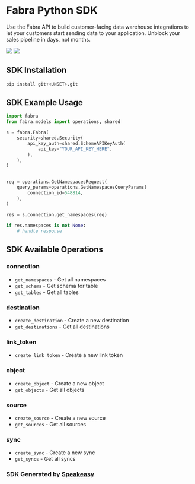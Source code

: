 # Fabra Python SDK

<div align="left">
   <p>Use the Fabra API to build customer-facing data warehouse integrations to let your customers start sending data to your application. Unblock your sales pipeline in days, not months.</p>
   <a href="https://github.com/fabra-io/python-sdk/actions"><img src="https://img.shields.io/github/actions/workflow/status/fabra-io/python-sdk/speakeasy_sdk_generation.yml?style=for-the-badge" /></a>
   <a href="https://www.fabra.io/#Email-Hero"><img src="https://img.shields.io/static/v1?label=Docs&message=Sign Up&color=2ca47c&style=for-the-badge" /></a>
</div>

<!-- Start SDK Installation -->
## SDK Installation

```bash
pip install git+<UNSET>.git
```
<!-- End SDK Installation -->

## SDK Example Usage
<!-- Start SDK Example Usage -->
```python
import fabra
from fabra.models import operations, shared

s = fabra.Fabra(
    security=shared.Security(
        api_key_auth=shared.SchemeAPIKeyAuth(
            api_key="YOUR_API_KEY_HERE",
        ),
    ),
)

   
req = operations.GetNamespacesRequest(
    query_params=operations.GetNamespacesQueryParams(
        connection_id=548814,
    ),
)
    
res = s.connection.get_namespaces(req)

if res.namespaces is not None:
    # handle response
```
<!-- End SDK Example Usage -->

<!-- Start SDK Available Operations -->
## SDK Available Operations


### connection

* `get_namespaces` - Get all namespaces
* `get_schema` - Get schema for table
* `get_tables` - Get all tables

### destination

* `create_destination` - Create a new destination
* `get_destinations` - Get all destinations

### link_token

* `create_link_token` - Create a new link token

### object

* `create_object` - Create a new object
* `get_objects` - Get all objects

### source

* `create_source` - Create a new source
* `get_sources` - Get all sources

### sync

* `create_sync` - Create a new sync
* `get_syncs` - Get all syncs
<!-- End SDK Available Operations -->

### SDK Generated by [Speakeasy](https://docs.speakeasyapi.dev/docs/using-speakeasy/client-sdks)
